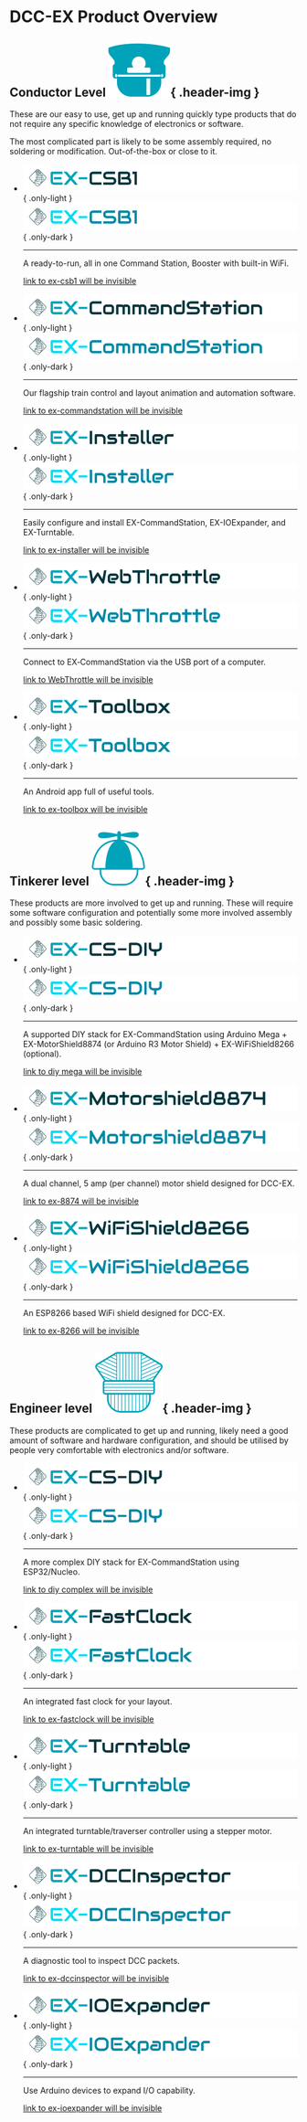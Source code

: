 # DCC-EX Product Overview

## Conductor Level ![Conductor Icon](/_static/images/levels/conductor.png){ .header-img }

These are our easy to use, get up and running quickly type products that do not require any specific knowledge of electronics or software.

The most complicated part is likely to be some assembly required, no soldering or modification. Out-of-the-box or close to it.

<div class="grid cards clickable" markdown>

- ![EX-CSB1 Logo](/_static/images/logos/product-logo-ex-csb1-only-light.png){ .only-light }
  ![EX-CSB1 Logo](/_static/images/logos/product-logo-ex-csb1-only-dark.png){ .only-dark }

    ---

    A ready-to-run, all in one Command Station, Booster with built-in WiFi.

    [link to ex-csb1 will be invisible](/products/ex-commandstation/1-ex-csb1.md)

- ![EX-CommandStation Logo](/_static/images/logos/product-logo-ex-commandstation-only-light.png){ .only-light }
  ![EX-CommandStation Logo](/_static/images/logos/product-logo-ex-commandstation-only-dark.png){ .only-dark }

    ---

    Our flagship train control and layout animation and automation software.

    [link to ex-commandstation will be invisible](/products/ex-commandstation/0-overview.md)

- ![EX-Installer Logo](/_static/images/logos/product-logo-ex-installer-only-light.png){ .only-light }
  ![EX-Installer Logo](/_static/images/logos/product-logo-ex-installer-only-dark.png){ .only-dark }

    ---

    Easily configure and install EX-CommandStation, EX-IOExpander, and EX-Turntable.

    [link to ex-installer will be invisible](/products/ex-installer/0-overview.md)

- ![EX-WebThrottle Logo](/_static/images/logos/product-logo-ex-webthrottle-only-light.png){ .only-light }
  ![EX-WebThrottle Logo](/_static/images/logos/product-logo-ex-webthrottle-only-dark.png){ .only-dark }

    ---

    Connect to EX‑CommandStation via the USB port of a computer.

    [link to WebThrottle will be invisible](https://dcc-ex.com/legacy-docs/ex-webthrottle/index.html#ex-webthrottle)

- ![EX-Toolbox Logo](/_static/images/logos/product-logo-ex-toolbox-only-light.png){ .only-light }
  ![EX-Toolbox Logo](/_static/images/logos/product-logo-ex-toolbox-only-dark.png){ .only-dark }

    ---

    An Android app full of useful tools.

    [link to ex-toolbox will be invisible](https://dcc-ex.com/legacy-docs/ex-toolbox/index.html#ex-toolbox)

</div>

## Tinkerer level ![Conductor Icon](/_static/images/levels/tinkerer.png){ .header-img }

These products are more involved to get up and running. These will require some software configuration and potentially some more involved assembly and possibly some basic soldering.

<div class="grid cards clickable" markdown>

- ![CS DIY Logo](/_static/images/logos/product-logo-ex-cs-diy-only-light.png){ .only-light }
  ![CS DIY Logo](/_static/images/logos/product-logo-ex-cs-diy-only-dark.png){ .only-dark }

    ---

    A supported DIY stack for EX-CommandStation using Arduino Mega + EX-MotorShield8874 (or Arduino R3 Motor Shield) + EX-WiFiShield8266 (optional).

    [link to diy mega will be invisible](../diy/20-mega-easy.md)

- ![EX-8874 Logo](/_static/images/logos/product-logo-ex-motorshield8874-only-light.png){ .only-light }
  ![EX-8874 Logo](/_static/images/logos/product-logo-ex-motorshield8874-only-dark.png){ .only-dark }

    ---

    A dual channel, 5 amp (per channel) motor shield designed for DCC-EX.

    [link to ex-8874 will be invisible](https://dcc-ex.com/legacy-docs/reference/hardware/motorboards/ex-motor-shield-8874.html#dcc-ex-ex-motorshield8874-reva)

- ![EX-8266 Logo](/_static/images/logos/product-logo-ex-wifishield8266-only-light.png){ .only-light }
  ![EX-8266 Logo](/_static/images/logos/product-logo-ex-wifishield8266-only-dark.png){ .only-dark }

    ---

    An ESP8266 based WiFi shield designed for DCC-EX.

    [link to ex-8266 will be invisible](https://dcc-ex.com/legacy-docs/reference/hardware/wifi-boards/makerfabs-esp8266.html#ex-wifishield-8266-recommended)

</div>

## Engineer level ![Conductor Icon](/_static/images/levels/engineer.png){ .header-img }

These products are complicated to get up and running, likely need a good amount of software and hardware configuration, and should be utilised by people very comfortable with electronics and/or software.

<div class="grid cards clickable" markdown>

- ![CS DIY Logo](/_static/images/logos/product-logo-ex-cs-diy-only-light.png){ .only-light }
  ![CS DIY Logo](/_static/images/logos/product-logo-ex-cs-diy-only-dark.png){ .only-dark }

    ---

    A more complex DIY stack for EX-CommandStation using ESP32/Nucleo.

    [link to diy complex will be invisible](../diy/30-nucleo.md)

- ![EX-FastClock Logo](/_static/images/logos/product-logo-ex-fastclock-only-light.png){ .only-light }
  ![EX-FastClock Logo](/_static/images/logos/product-logo-ex-fastclock-only-dark.png){ .only-dark }

    ---

    An integrated fast clock for your layout.

    [link to ex-fastclock will be invisible](/products/ex-fastclock/01-overview.md)

- ![EX-Turntable Logo](/_static/images/logos/product-logo-ex-turntable-only-light.png){ .only-light }
  ![EX-Turntable Logo](/_static/images/logos/product-logo-ex-turntable-only-dark.png){ .only-dark }

    ---

    An integrated turntable/traverser controller using a stepper motor.

    [link to ex-turntable will be invisible](/products/ex-turntable/ex-turntable.md)

- ![EX-DCCInspector Logo](/_static/images/logos/product-logo-ex-dccinspector-only-light.png){ .only-light }
  ![EX-DCCInspector Logo](/_static/images/logos/product-logo-ex-dccinspector-only-dark.png){ .only-dark }

    ---

    A diagnostic tool to inspect DCC packets.

    [link to ex-dccinspector will be invisible](https://dcc-ex.com/legacy-docs/ex-dccinspector/index.html#ex-dccinspector)

- ![EX-IOExpander Logo](/_static/images/logos/product-logo-ex-ioexpander-only-light.png){ .only-light }
  ![EX-IOExpander Logo](/_static/images/logos/product-logo-ex-ioexpander-only-dark.png){ .only-dark }

    ---

    Use Arduino devices to expand I/O capability.

    [link to ex-ioexpander will be invisible](/products/ex-ioexpander/ex-ioexpander.md)

</div>
